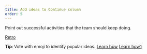```yaml
---
title: Add ideas to Continue column
order: 5
---
```


Point out successful activities that the team should keep doing.

[Retro](howTo:Retro-step-five)

**Tip**: Vote with emoji to identify popular ideas. [Learn how](https://help.realtimeboard.com/support/solutions/articles/11000012154-emoji-reactions)
[Learn how1](howTo:sticky-note-emojis-and-tags)
